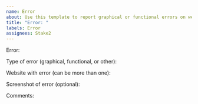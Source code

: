 ```yaml
---
name: Error
about: Use this template to report graphical or functional errors on websites
title: "Error: "
labels: Error
assignees: Stake2
---
```


Error:


Type of error (graphical, functional, or other):


Website with error (can be more than one):


Screenshot of error (optional):


Comments:
